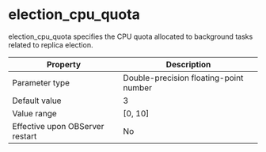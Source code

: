 election_cpu_quota 
=======================================

election_cpu_quota specifies the CPU quota allocated to background tasks related to replica election. 


|          **Property**           |            **Description**             |
|---------------------------------|----------------------------------------|
| Parameter type                  | Double-precision floating-point number |
| Default value                   | 3                                      |
| Value range                     | \[0, 10\]                              |
| Effective upon OBServer restart | No                                     |



